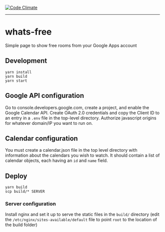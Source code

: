 [![Code Climate](https://codeclimate.com/github/dpca/whats-free/badges/gpa.svg)](https://codeclimate.com/github/dpca/whats-free)

* * *

# whats-free

Simple page to show free rooms from your Google Apps account

## Development

```
yarn install
yarn build
yarn start
```

## Google API configuration

Go to console.developers.google.com, create a project, and enable the Google
Calendar API. Create OAuth 2.0 credentials and copy the Client ID to an entry
in a `.env` file in the top-level directory. Authorize javascript origins for
whatever domain/IP you want to run on.

## Calendar configuration

You must create a calendar.json file in the top level directory with
information about the calendars you wish to watch. It should contain a list of
calendar objects, each having an `id` and `name` field.

## Deploy

```
yarn build
scp build/* SERVER
```

### Server configuration

Install nginx and set it up to serve the static files in the `build/`
directory (edit the `/etc/nginx/sites-available/default` file to point `root`
to the location of the build folder)
